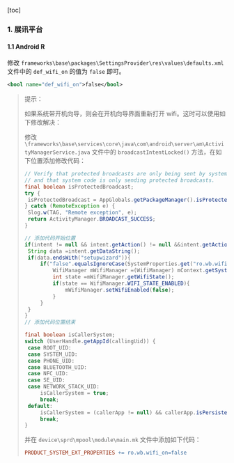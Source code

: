 [toc]

### 1. 展讯平台

#### 1.1 Android R

修改 `frameworks\base\packages\SettingsProvider\res\values\defaults.xml` 文件中的 `def_wifi_on` 的值为 `false` 即可。

```xml
<bool name="def_wifi_on">false</bool>
```

> 提示：
>
> 如果系统带开机向导，则会在开机向导界面重新打开 wifi。这时可以使用如下修改解决：
>
> 修改 `\frameworks\base\services\core\java\com\android\server\am\ActivityManagerService.java` 文件中的 `broadcastIntentLocked()` 方法，在如下位置添加修改代码：
>
> ```java
> // Verify that protected broadcasts are only being sent by system code,
> // and that system code is only sending protected broadcasts.
> final boolean isProtectedBroadcast;
> try {
>  isProtectedBroadcast = AppGlobals.getPackageManager().isProtectedBroadcast(action);
> } catch (RemoteException e) {
>  Slog.w(TAG, "Remote exception", e);
>  return ActivityManager.BROADCAST_SUCCESS;
> }
> 
> // 添加代码开始位置
> if(intent != null && intent.getAction() != null &&intent.getAction().equals(Intent.ACTION_PACKAGE_CHANGED)){ 
>  String data =intent.getDataString();
>  if(data.endsWith("setupwizard")){
>      if("false".equalsIgnoreCase(SystemProperties.get("ro.wb.wifi_on", "false"))){
>          WifiManager mWifiManager =(WifiManager) mContext.getSystemService(Context.WIFI_SERVICE);
>          int state =mWifiManager.getWifiState();	
>          if(state == WifiManager.WIFI_STATE_ENABLED){
>              mWifiManager.setWifiEnabled(false);
>          }
>      }
>  }
> }
> // 添加代码位置结束
> 
> final boolean isCallerSystem;
> switch (UserHandle.getAppId(callingUid)) {
>  case ROOT_UID:
>  case SYSTEM_UID:
>  case PHONE_UID:
>  case BLUETOOTH_UID:
>  case NFC_UID:
>  case SE_UID:
>  case NETWORK_STACK_UID:
>      isCallerSystem = true;
>      break;
>  default:
>      isCallerSystem = (callerApp != null) && callerApp.isPersistent();
>      break;
> }
> ```
>
> 并在 `device\sprd\mpool\module\main.mk` 文件中添加如下代码：
>
> ```makefile
> PRODUCT_SYSTEM_EXT_PROPERTIES += ro.wb.wifi_on=false
> ```



